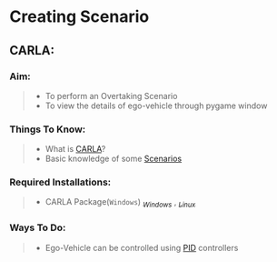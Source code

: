 # Creating Scenario

## CARLA:

### Aim:
>   * To perform an Overtaking Scenario
>   * To view the details of ego-vehicle through pygame window

### Things To Know:
>   * What is [CARLA](https://carla.readthedocs.io/en/latest/getting_started/)?
>   * Basic knowledge of some [Scenarios](https://github.com/carla-simulator/scenario_runner)
### Required Installations:
>   * CARLA Package(`Windows`) [<sub>*Windows*</sub>](https://github.com/carla-simulator/carla/releases/tag/0.9.5) , [<sub>*Linux*</sub>](https://github.com/carla-simulator/carla/releases/tag/0.9.7)

### Ways To Do:
>   * Ego-Vehicle can be controlled using [PID](https://en.wikipedia.org/wiki/PID_controller) controllers